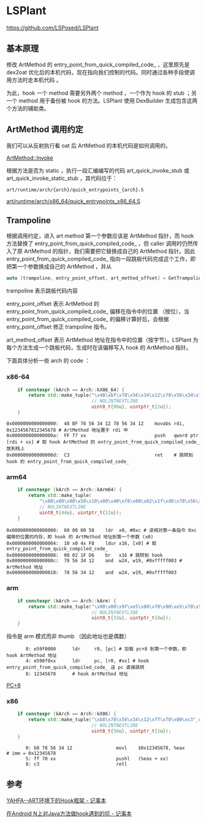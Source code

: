 # LSPlant

https://github.com/LSPosed/LSPlant

## 基本原理

修改 ArtMethod 的 entry_point_from_quick_compiled_code_ ，这里原先是 dex2oat 优化后的本机代码，现在指向我们控制的代码。同时通过各种手段使调用方法时走本机代码 。

为此，hook 一个 method 需要另外两个 method ，一个作为 hook 的 stub ；另一个 method 用于备份被 hook 的方法。LSPlant 使用 DexBuilder 生成包含这两个方法的辅助类。

## ArtMethod 调用约定

我们可以从反射执行看 oat 后 ArtMethod 的本机代码是如何调用的。

[ArtMethod::Invoke](https://cs.android.com/android/platform/superproject/+/master:art/runtime/art_method.cc;l=365;drc=473c5a01699e82723c936bfd47ceac9abee70e09)

根据方法是否为 static ，执行一段汇编编写的代码 art_quick_invoke_stub 或 art_quick_invoke_static_stub ，其代码位于：

`art/runtime/arch/{arch}/quick_entrypoints_{arch}.S`

[art/runtime/arch/x86_64/quick_entrypoints_x86_64.S](https://cs.android.com/android/platform/superproject/+/master:art/runtime/arch/x86_64/quick_entrypoints_x86_64.S;l=415;drc=630c507467f637a5c9221db1558cd679f494fb6a)

## Trampoline

根据调用约定，进入 art method 第一个参数应该是 ArtMethod 指针，而 hook 方法替换了 entry_point_from_quick_compiled_code_ ，但 caller 调用时仍然传入了原 ArtMethod 的指针，我们需要把它替换成自己的 ArtMethod 指针。因此 entry_point_from_quick_compiled_code_ 指向一段跳板代码完成这个工作，即把第一个参数换成自己的 ArtMethod ，并从

```cpp
auto [trampoline, entry_point_offset, art_method_offset] = GetTrampoline();
```

trampoline 表示跳板代码内容

entry_point_offset 表示 ArtMethod 的 entry_point_from_quick_compiled_code_ 偏移在指令中的位置 （按位），当 entry_point_from_quick_compiled_code_ 的偏移计算好后，会根据 entry_point_offset 修正 trampoline 指令。

art_method_offset 表示 ArtMethod 地址在指令中的位置（按字节）。LSPlant 为每个方法生成一个跳板代码，生成时在该偏移写入 hook 的 ArtMethod 指针。

下面具体分析一些 arch 的 code ：

### x86-64

```cpp
    if constexpr (kArch == Arch::kX86_64) {
        return std::make_tuple("\x48\xbf\x78\x56\x34\x12\x78\x56\x34\x12\xff\x77\x00\xc3"_uarr,
                               // NOLINTNEXTLINE
                               uint8_t{96u}, uintptr_t{2u});
    }
```

```
0x0000000000000000:  48 BF 78 56 34 12 78 56 34 12    movabs rdi, 0x1234567812345678 # ArtMethod 地址置于 rdi 中
0x000000000000000a:  FF 77 xx                         push   qword ptr [rdi + xx] # 取 hook ArtMethod 的 entry_point_from_quick_compiled_code_ 放到栈上
0x000000000000000d:  C3                               ret    # 跳转到 hook 的 entry_point_from_quick_compiled_code_
```

### arm64

```cpp
    if constexpr (kArch == Arch::kArm64) {
        return std::make_tuple(
            "\x60\x00\x00\x58\x10\x00\x40\xf8\x00\x02\x1f\xd6\x78\x56\x34\x12\x78\x56\x34\x12"_uarr,
            // NOLINTNEXTLINE
            uint8_t{44u}, uintptr_t{12u});
    }
```

```
0x0000000000000000:  60 00 00 58    ldr  x0, #0xc # 读相对第一条指令 0xc 偏移的位置的内存，即 hook 的 ArtMethod 地址到第一个参数 (x0)
0x0000000000000004:  10 x0 4x F8    ldur x16, [x0] # 取 entry_point_from_quick_compiled_code_
0x0000000000000008:  00 02 1F D6    br   x16 # 跳转到 hook
0x000000000000000c:  78 56 34 12    and  w24, w19, #0xfffff003 # ArtMethod 地址
0x0000000000000010:  78 56 34 12    and  w24, w19, #0xfffff003
```

### arm

```cpp
    if constexpr (kArch == Arch::kArm) {
        return std::make_tuple("\x00\x00\x9f\xe5\x00\xf0\x90\xe5\x78\x56\x34\x12"_uarr,
                               // NOLINTNEXTLINE
                               uint8_t{32u}, uintptr_t{8u});
    }
```

指令是 arm 模式而非 thumb （因此地址也是偶数）

```
       0: e59f0000      ldr     r0, [pc] # 加载 pc+8 到第一个参数，即 hook ArtMethod 地址
       4: e590f0xx      ldr     pc, [r0, #xx] # hook entry_point_from_quick_compiled_code_ 送 pc 直接跳转
       8: 12345678      # hook ArtMethod 地址
```

[PC+8](https://stackoverflow.com/questions/24091566/why-does-the-arm-pc-register-point-to-the-instruction-after-the-next-one-to-be-e)

### x86

```cpp
    if constexpr (kArch == Arch::kX86) {
        return std::make_tuple("\xb8\x78\x56\x34\x12\xff\x70\x00\xc3"_uarr,
                               // NOLINTNEXTLINE
                               uint8_t{56u}, uintptr_t{1u});
    }
```

```
       0: b8 78 56 34 12                movl    $0x12345678, %eax       # imm = 0x12345678
       5: ff 70 xx                      pushl   (%eax + xx)
       8: c3                            retl
```


## 参考

[YAHFA--ART环境下的Hook框架 - 记事本](http://rk700.github.io/2017/03/30/YAHFA-introduction/)

[在Android N上对Java方法做hook遇到的坑 - 记事本](http://rk700.github.io/2017/06/30/hook-on-android-n/)
